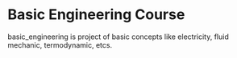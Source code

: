# Basic Engineering Course
basic_engineering is project of basic concepts like electricity, fluid mechanic, termodynamic, etcs.
